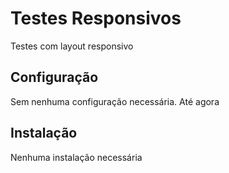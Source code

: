 Testes Responsivos
==================

Testes com layout responsivo

Configuração
------------

Sem nenhuma configuração necessária. Até agora

Instalação
----------

Nenhuma instalação necessária